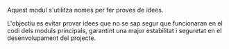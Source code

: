 Aquest modul s'utilitza nomes per fer proves de idees.

L'objectiu es evitar provar idees que no se sap segur que funcionaran en el codi dels moduls principals,
garantint una major estabilitat i seguretat en el desenvolupament del projecte.


